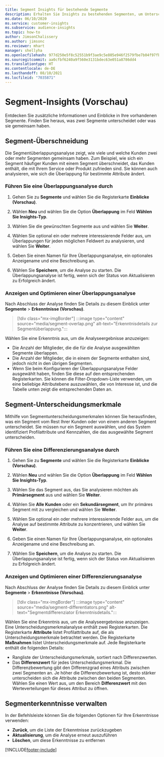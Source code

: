 ```yaml
---
title: Segment Insights für bestehende Segmente
description: Erhalten Sie Insights zu bestehenden Segmenten, um Unterschiede und Gemeinsamkeiten zu erkennen.
ms.date: 06/10/2020
ms.service: customer-insights
ms.subservice: audience-insights
ms.topic: how-to
author: JimsonChalissery
ms.author: jimsonc
ms.reviewer: mhart
manager: shellyha
ms.openlocfilehash: 977d250e5f8c52551b9f3ae9c5e805e946f2579fbe7b04f97fbac880debbac2a
ms.sourcegitcommit: aa0cfbf6240a9f560e3131bdec63e051a8786dd4
ms.translationtype: HT
ms.contentlocale: de-DE
ms.lasthandoff: 08/10/2021
ms.locfileid: "7035871"
---
```

# <a name="segment-insights-preview"></a>Segment-Insights (Vorschau)

Entdecken Sie zusätzliche Informationen und Einblicke in Ihre vorhandenen Segmente. Finden Sie heraus, was zwei Segmente unterscheidet oder was sie gemeinsam haben.

## <a name="segment-overlap"></a>Segment-Überschneidung

Die Segmentüberlappungsanalyse zeigt, wie viele und welche Kunden zwei oder mehr Segmenten gemeinsam haben. Zum Beispiel, wie sich ein Segment häufiger Kunden mit einem Segment überschneidet, das Kunden enthält, die mit Ihrem Service oder Produkt zufrieden sind.
Sie können auch analysieren, wie sich die Überlappung für bestimmte Attribute ändert.

### <a name="run-an-overlap-analysis"></a>Führen Sie eine Überlappungsanalyse durch

1. Gehen Sie zu **Segmente** und wählen Sie die Registerkarte **Einblicke (Vorschau)**.

1. Wählen **Neu** und wählen Sie die Option **Überlappung** im Feld **Wählen Sie Insights-Typ**.

1. Wählen Sie die gewünschten Segmente aus und wählen Sie **Weiter**.

1. Wählen Sie optional ein oder mehrere interessierende Felder aus, um Überlappungen für jeden möglichen Feldwert zu analysieren, und wählen Sie **Weiter**.

1. Geben Sie einen Namen für Ihre Überlappungsanalyse, ein optionales Anzeigename und eine Beschreibung an.

1. Wählen Sie **Speichern**, um die Analyse zu starten. Die Überlappungsanalyse ist fertig, wenn sich der Status von Aktualisieren zu Erfolgreich ändert.

### <a name="view-and-optimize-an-overlap-analysis"></a>Anzeigen und Optimieren einer Überlappungsanalyse

Nach Abschluss der Analyse finden Sie Details zu diesem Einblick unter **Segmente** > **Erkenntnisse (Vorschau)**.

> [!div class="mx-imgBorder"]
> :::image type="content" source="media/segment-overlap.png" alt-text="Erkenntnisdetails zur Segmentüberlappung.":::

Wählen Sie eine Erkenntnis aus, um die Analyseergebnisse anzuzeigen:

- Die Anzahl der Mitglieder, die die für die Analyse ausgewählten Segmente überlappen.
- Die Anzahl der Mitglieder, die in einem der Segmente enthalten sind, jedoch nicht in den übrigen Segmenten.
- Wenn Sie beim Konfigurieren der Überlappungsanalyse Felder ausgewählt haben, finden Sie diese auf den entsprechenden Registerkarten. Sie können die Filter-Dropdown-Liste verwenden, um eine beliebige Attributebene auszuwählen, die von Interesse ist, und die Tabelle unten zeigt die entsprechenden Daten an.

## <a name="segment-differentiators"></a>Segment-Unterscheidungsmerkmale

Mithilfe von Segmentunterscheidungsmerkmalen können Sie herausfinden, was ein Segment vom Rest Ihrer Kunden oder von einem anderen Segment unterscheidet. Sie müssen nur ein Segment auswählen, und das System identifiziert Profilattribute und Kennzahlen, die das ausgewählte Segment unterscheiden.

### <a name="run-a-differentiator-analysis"></a>Führen Sie eine Differenzierungsanalyse durch

1. Gehen Sie zu **Segmente** und wählen Sie die Registerkarte **Einblicke (Vorschau)**.

1. Wählen **Neu** und wählen Sie die Option **Überlappung** im Feld **Wählen Sie Insights-Typ**.

1. Wählen Sie das Segment aus, das Sie analysieren möchten als **Primärsegment** aus und wählen Sie **Weiter**.

1. Wählen Sie **Alle Kunden** oder ein **Sekundärsegment**, um Ihr primäres Segment mit zu vergleichen und wählen Sie **Weiter**.

1. Wählen Sie optional ein oder mehrere interessierende Felder aus, um die Analyse auf bestimmte Attribute zu konzentrieren, und wählen Sie **Weiter**.

1. Geben Sie einen Namen für Ihre Überlappungsanalyse, ein optionales Anzeigename und eine Beschreibung an.

1. Wählen Sie **Speichern**, um die Analyse zu starten. Die Überlappungsanalyse ist fertig, wenn sich der Status von Aktualisieren zu Erfolgreich ändert.

### <a name="view-and-optimize-a-differentiators-analysis"></a>Anzeigen und Optimieren einer Differenzierungsanalyse

Nach Abschluss der Analyse finden Sie Details zu diesem Einblick unter **Segmente** > **Erkenntnisse (Vorschau)**.

> [!div class="mx-imgBorder"]
> :::image type="content" source="media/segment-differentiators.png" alt-text="Segmentdifferenziator Erkenntnisdetails.":::

Wählen Sie eine Erkenntnis aus, um die Analyseergebnisse anzuzeigen. Eine Unterscheidungsmerkmalanalyse enthält zwei Registerkarten. Die Registerkarte **Attribute** listet Profilattribute auf, die als Unterscheidungsmerkmale betrachtet werden. Die Registerkarte **Maßnahmen** listet Unterscheidungsmerkmale auf. Jede Registerkarte enthält die folgenden Details:

- Rangliste der Unterscheidungsmerkmale, sortiert nach Differenzwerten.
- Das **Differenzwert** für jedes Unterscheidungsmerkmal. Die Differenzbewertung gibt den Differenzgrad eines Attributs zwischen zwei Segmenten an. Je höher die Differenzbewertung ist, desto stärker unterscheiden sich die Attribute zwischen den beiden Segmenten. Wählen Sie einen Wert aus, um den Bereich **Differenzwert** mit den Werteverteilungen für dieses Attribut zu öffnen.

## <a name="manage-segment-insights"></a>Segmenterkenntnisse verwalten

In der Befehlsleiste können Sie die folgenden Optionen für Ihre Erkenntnisse verwenden:

- **Zurück**, um die Liste der Erkenntnisse zurückzugeben
- **Aktualisierung**, um die Analyse erneut auszuführen
- **Löschen**, um diese Erkenntnisse zu entfernen


[!INCLUDE[footer-include](../includes/footer-banner.md)]